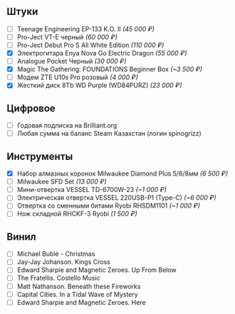

## Штуки

- [ ] Teenage Engineering EP-133 K.O. II _(45 000 ₽)_
- [ ] Pro-Ject VT-E черный _(60 000 ₽)_
- [ ] Pro-Ject Debut Pro S All White Edition _(110 000 ₽)_
- [x] Электрогитара Enya Nova Go Electric Dragon _(55 000 ₽)_
- [ ] Analogue Pocket Черный _(30 000 ₽)_
- [x] Magic The Gathering: FOUNDATIONS Beginner Box _(~3 500 ₽)_
- [ ] Модем ZTE U10s Pro розовый _(4 000 ₽)_
- [x] Жесткий диск 8Tb WD Purple (WD84PURZ) _(23 000 ₽)_

## Цифровое

- [ ] Годовая подписка на Brilliant.org
- [ ] Любая сумма на баланс Steam Казахстан (логин spinogrizz)

## Инструменты

- [x] Набор алмазных коронок Milwaukee Diamond Plus 5/6/8мм _(6 500 ₽)_
- [ ] Milwaukee SFD Set _(13 000 ₽)_
- [ ] Мини-отвертка VESSEL TD-6700W-23 _(~1 000 ₽)_
- [ ] Электрическая отвертка VESSEL 220USB-P1 (Type-C) _(~6 000 ₽)_
- [ ] Отвертка со сменными битами Ryobi RHSDM1101 _(~1 000 ₽)_
- [ ] Нож складной RHCKF-3 Ryobi _(1 500 ₽)_

## Винил

- [ ] Michael Bublé - Christmas
- [ ] Jay-Jay Johanson. Kings Cross
- [ ] Edward Sharpie and Magnetic Zeroes. Up From Below
- [ ] The Fratellis. Costello Music
- [ ] Matt Nathanson. Beneath these Fireworks
- [ ] Capital Cities. In a Tidal Wave of Mystery 
- [ ] Edward Sharpie and Magnetic Zeroes. Here
